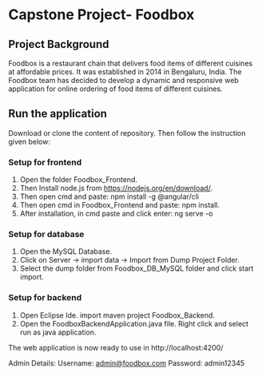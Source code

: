 # Capstone Project- Foodbox
## Project Background
Foodbox is a restaurant chain that delivers food items of different cuisines at affordable prices. It was established in 2014 in Bengaluru, India. The Foodbox team has decided to develop a dynamic and responsive web application for online ordering of food items of different cuisines.

## Run the application
Download or clone the content of repository. Then follow the instruction given below:

### Setup for frontend
1. Open the folder Foodbox_Frontend.
2. Then Install node.js from https://nodejs.org/en/download/.
3. Then open cmd and paste: npm install -g @angular/cli
4. Then open cmd in Foodbox_Frontend and paste: npm install. 
5. After installation, in cmd paste and click enter: ng serve -o

### Setup for database
1. Open the MySQL Database.
2. Click on Server -> import data -> Import from Dump Project Folder.
3. Select the dump folder from Foodbox_DB_MySQL folder and click start import.

### Setup for backend
1. Open Eclipse Ide. import maven project Foodbox_Backend.
2. Open the FoodboxBackendApplication.java file. Right click and select run as java application.

The web application is now ready to use in http://localhost:4200/

Admin Details:
Username: admin@foodbox.com
Password: admin12345
